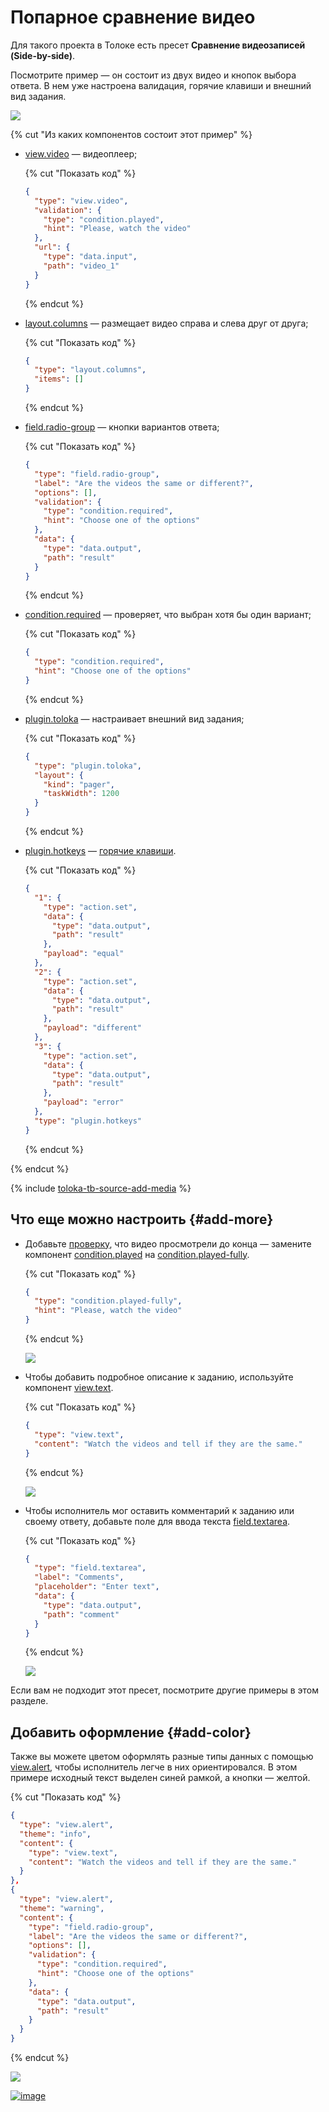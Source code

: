 # Попарное сравнение видео

Для такого проекта в Толоке есть пресет **Сравнение видеозаписей (Side-by-side)**.

Посмотрите пример — он состоит из двух видео и кнопок выбора ответа. В нем уже настроена валидация, горячие клавиши и внешний вид задания.

[![](../_images/buttons/view-example.svg)](https://ya.cc/t/vSBnRFLf3TXf7r)

{% cut "Из каких компонентов состоит этот пример" %}

- [view.video](../reference/view.video.md) — видеоплеер;

  {% cut "Показать код" %}

  ```json
  {
    "type": "view.video",
    "validation": {
      "type": "condition.played",
      "hint": "Please, watch the video"
    },
    "url": {
      "type": "data.input",
      "path": "video_1"
    }
  }
  ```

  {% endcut %}

- [layout.columns](../reference/layout.columns.md) — размещает видео справа и слева друг от друга;

  {% cut "Показать код" %}

  ```json
  {
    "type": "layout.columns",
    "items": []
  }
  ```

  {% endcut %}

- [field.radio-group](../reference/field.radio-group.md) — кнопки вариантов ответа;

  {% cut "Показать код" %}

  ```json
  {
    "type": "field.radio-group",
    "label": "Are the videos the same or different?",
    "options": [],
    "validation": {
      "type": "condition.required",
      "hint": "Choose one of the options"
    },
    "data": {
      "type": "data.output",
      "path": "result"
    }
  }
  ```

  {% endcut %}

- [condition.required](../reference/condition.required.md) — проверяет, что выбран хотя бы один вариант;

  {% cut "Показать код" %}

  ```json
  {
    "type": "condition.required",
    "hint": "Choose one of the options"
  }
  ```

  {% endcut %}

- [plugin.toloka](../reference/plugin.toloka.md) — настраивает внешний вид задания;

  {% cut "Показать код" %}

  ```json
  {
    "type": "plugin.toloka",
    "layout": {
      "kind": "pager",
      "taskWidth": 1200
    }
  }
  ```

  {% endcut %}

- [plugin.hotkeys](../reference/plugin.hotkeys.md) — [горячие клавиши](../best-practices/hotkeys.md).

  {% cut "Показать код" %}

  ```json
  {
    "1": {
      "type": "action.set",
      "data": {
        "type": "data.output",
        "path": "result"
      },
      "payload": "equal"
    },
    "2": {
      "type": "action.set",
      "data": {
        "type": "data.output",
        "path": "result"
      },
      "payload": "different"
    },
    "3": {
      "type": "action.set",
      "data": {
        "type": "data.output",
        "path": "result"
      },
      "payload": "error"
    },
    "type": "plugin.hotkeys"
  }
  ```

  {% endcut %}

{% endcut %}

{% include [toloka-tb-source-add-media](../_includes/toloka-tb-source/id-toloka-tb-source/add-media.md) %}

## Что еще можно настроить {#add-more}

- Добавьте [проверку](../best-practices/conditions.md), что видео просмотрели до конца — замените компонент [condition.played](../reference/condition.played.md) на [condition.played-fully](../reference/condition.played-fully.md).

  {% cut "Показать код" %}

  ```json
  {
    "type": "condition.played-fully",
    "hint": "Please, watch the video"
  }
  ```

  {% endcut %}

  [![](../_images/buttons/view-example.svg)](https://ya.cc/t/Agy26p4z3TXfRe)

- Чтобы добавить подробное описание к заданию, используйте компонент [view.text](../reference/view.text.md).

  {% cut "Показать код" %}

  ```json
  {
    "type": "view.text",
    "content": "Watch the videos and tell if they are the same."
  }
  ```

  {% endcut %}

  [![](../_images/buttons/view-example.svg)](https://ya.cc/t/50mce2VJ3TXtHN)

- Чтобы исполнитель мог оставить комментарий к заданию или своему ответу, добавьте поле для ввода текста [field.textarea](../reference/field.textarea.md).

  {% cut "Показать код" %}

  ```json
  {
    "type": "field.textarea",
    "label": "Comments",
    "placeholder": "Enter text",
    "data": {
      "type": "data.output",
      "path": "comment"
    }
  }
  ```

  {% endcut %}

  [![](../_images/buttons/view-example.svg)](https://ya.cc/t/X_bdCg0m3TXkwV)

Если вам не подходит этот пресет, посмотрите другие примеры в этом разделе.

## Добавить оформление {#add-color}

Также вы можете цветом оформлять разные типы данных с помощью [view.alert](../reference/view.alert.md), чтобы исполнитель легче в них ориентировался. В этом примере исходный текст выделен синей рамкой, а кнопки — желтой.

  {% cut "Показать код" %}

  ```json
  {
    "type": "view.alert",
    "theme": "info",
    "content": {
      "type": "view.text",
      "content": "Watch the videos and tell if they are the same."
    }
  },
  {
    "type": "view.alert",
    "theme": "warning",
    "content": {
      "type": "field.radio-group",
      "label": "Are the videos the same or different?",
      "options": [],
      "validation": {
        "type": "condition.required",
        "hint": "Choose one of the options"
      },
      "data": {
        "type": "data.output",
        "path": "result"
      }
    }
  }
  ```

  {% endcut %}

  [![](../_images/buttons/view-example.svg)](https://ya.cc/t/Wpdfy4mY3TXtue)

[![image](../_images/buttons/contact-support.svg)](../concepts/support.md)